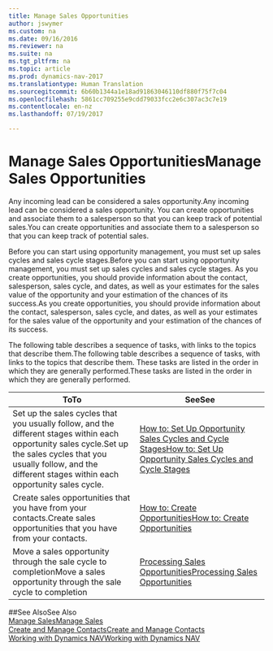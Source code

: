 ```yaml
---
title: Manage Sales Opportunities
author: jswymer
ms.custom: na
ms.date: 09/16/2016
ms.reviewer: na
ms.suite: na
ms.tgt_pltfrm: na
ms.topic: article
ms.prod: dynamics-nav-2017
ms.translationtype: Human Translation
ms.sourcegitcommit: 6b60b1344a1e18ad91863046110df880f75f7c04
ms.openlocfilehash: 5861cc709255e9cdd79033fcc2e6c307ac3c7e19
ms.contentlocale: en-nz
ms.lasthandoff: 07/19/2017

---
```

# <a name="manage-sales-opportunities"></a><span data-ttu-id="401ec-102">Manage Sales Opportunities</span><span class="sxs-lookup"><span data-stu-id="401ec-102">Manage Sales Opportunities</span></span>
<span data-ttu-id="401ec-103">Any incoming lead can be considered a sales opportunity.</span><span class="sxs-lookup"><span data-stu-id="401ec-103">Any incoming lead can be considered a sales opportunity.</span></span> <span data-ttu-id="401ec-104">You can create opportunities and associate them to a salesperson so that you can keep track of potential sales.</span><span class="sxs-lookup"><span data-stu-id="401ec-104">You can create opportunities and associate them to a salesperson so that you can keep track of potential sales.</span></span>

<span data-ttu-id="401ec-105">Before you can start using opportunity management, you must set up sales cycles and sales cycle stages.</span><span class="sxs-lookup"><span data-stu-id="401ec-105">Before you can start using opportunity management, you must set up sales cycles and sales cycle stages.</span></span> <span data-ttu-id="401ec-106">As you create opportunities, you should provide information about the contact, salesperson, sales cycle, and dates, as well as your estimates for the sales value of the opportunity and your estimation of the chances of its success.</span><span class="sxs-lookup"><span data-stu-id="401ec-106">As you create opportunities, you should provide information about the contact, salesperson, sales cycle, and dates, as well as your estimates for the sales value of the opportunity and your estimation of the chances of its success.</span></span>

<span data-ttu-id="401ec-107">The following table describes a sequence of tasks, with links to the topics that describe them.</span><span class="sxs-lookup"><span data-stu-id="401ec-107">The following table describes a sequence of tasks, with links to the topics that describe them.</span></span> <span data-ttu-id="401ec-108">These tasks are listed in the order in which they are generally performed.</span><span class="sxs-lookup"><span data-stu-id="401ec-108">These tasks are listed in the order in which they are generally performed.</span></span>

|<span data-ttu-id="401ec-109">To</span><span class="sxs-lookup"><span data-stu-id="401ec-109">To</span></span> |<span data-ttu-id="401ec-110">See</span><span class="sxs-lookup"><span data-stu-id="401ec-110">See</span></span> |
|---|-----|
|<span data-ttu-id="401ec-111">Set up the sales cycles that you usually follow, and the different stages within each opportunity sales cycle.</span><span class="sxs-lookup"><span data-stu-id="401ec-111">Set up the sales cycles that you usually follow, and the different stages within each opportunity sales cycle.</span></span>|[<span data-ttu-id="401ec-112">How to: Set Up Opportunity Sales Cycles and Cycle Stages</span><span class="sxs-lookup"><span data-stu-id="401ec-112">How to: Set Up Opportunity Sales Cycles and Cycle Stages</span></span>](marketing-how-setup-opportunity-sales-cycles-stages.md)|
|<span data-ttu-id="401ec-113">Create sales opportunities that you have from your contacts.</span><span class="sxs-lookup"><span data-stu-id="401ec-113">Create sales opportunities that you have from your contacts.</span></span>|[<span data-ttu-id="401ec-114">How to: Create Opportunities</span><span class="sxs-lookup"><span data-stu-id="401ec-114">How to: Create Opportunities</span></span>](marketing-how-create-opportunities.md)|
|<span data-ttu-id="401ec-115">Move a sales opportunity through the sale cycle to completion</span><span class="sxs-lookup"><span data-stu-id="401ec-115">Move a sales opportunity through the sale cycle to completion</span></span>|[<span data-ttu-id="401ec-116">Processing Sales Opportunities</span><span class="sxs-lookup"><span data-stu-id="401ec-116">Processing Sales Opportunities</span></span>](marketing-processing-sales-opportunities.md)|


##<a name="see-also"></a><span data-ttu-id="401ec-117">See Also</span><span class="sxs-lookup"><span data-stu-id="401ec-117">See Also</span></span>  
[<span data-ttu-id="401ec-118">Manage Sales</span><span class="sxs-lookup"><span data-stu-id="401ec-118">Manage Sales</span></span>](sales-manage-sales.md)  
[<span data-ttu-id="401ec-119">Create and Manage Contacts</span><span class="sxs-lookup"><span data-stu-id="401ec-119">Create and Manage Contacts</span></span>](marketing-contacts.md)  
[<span data-ttu-id="401ec-120">Working with Dynamics NAV</span><span class="sxs-lookup"><span data-stu-id="401ec-120">Working with Dynamics NAV</span></span>](ui-work-product.md)


